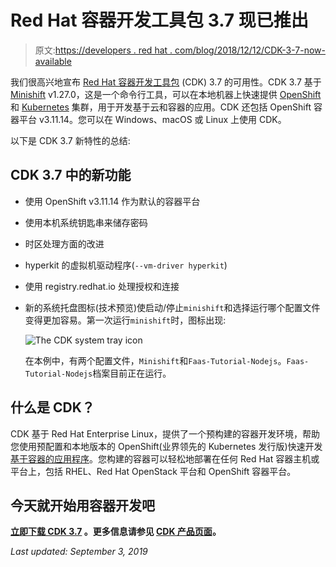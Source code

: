 # Red Hat 容器开发工具包 3.7 现已推出

> 原文:[https://developers . red hat . com/blog/2018/12/12/CDK-3-7-now-available](https://developers.redhat.com/blog/2018/12/12/cdk-3-7-now-available)

我们很高兴地宣布 [Red Hat 容器开发工具包](https://developers.redhat.com/products/cdk/overview/) (CDK) 3.7 的可用性。CDK 3.7 基于 [Minishift](https://www.okd.io/minishift/) v1.27.0，这是一个命令行工具，可以在本地机器上快速提供 [OpenShift](https://www.openshift.com/) 和 [Kubernetes](https://developers.redhat.com/topics/kubernetes/) 集群，用于开发基于云和容器的应用。CDK 还包括 OpenShift 容器平台 v3.11.14。您可以在 Windows、macOS 或 Linux 上使用 CDK。

以下是 CDK 3.7 新特性的总结:

## CDK 3.7 中的新功能

*   使用 OpenShift v3.11.14 作为默认的容器平台
*   使用本机系统钥匙串来储存密码

*   时区处理方面的改进

*   hyperkit 的虚拟机驱动程序(`--vm-driver hyperkit`)

*   使用 registry.redhat.io 处理授权和连接

*   新的系统托盘图标(技术预览)使启动/停止`minishift`和选择运行哪个配置文件变得更加容易。第一次运行`minishift`时，图标出现:

    ![The CDK system tray icon](../Images/47036674fc815159760db7e276fa9f3c.png)

    在本例中，有两个配置文件，`Minishift`和`Faas-Tutorial-Nodejs`。`Faas-Tutorial-Nodejs`档案目前正在运行。

## 什么是 CDK？

CDK 基于 Red Hat Enterprise Linux，提供了一个预构建的容器开发环境，帮助您使用预配置和本地版本的 OpenShift(业界领先的 Kubernetes 发行版)快速开发[基于容器的应用程序](https://developers.redhat.com/blog/category/containers/)。您构建的容器可以轻松地部署在任何 Red Hat 容器主机或平台上，包括 RHEL、Red Hat OpenStack 平台和 OpenShift 容器平台。

## 今天就开始用容器开发吧

**[立即下载 CDK 3.7](https://developers.redhat.com/products/cdk/download/) 。更多信息请参见 [CDK 产品页面](https://developers.redhat.com/products/cdk)。**

*Last updated: September 3, 2019*